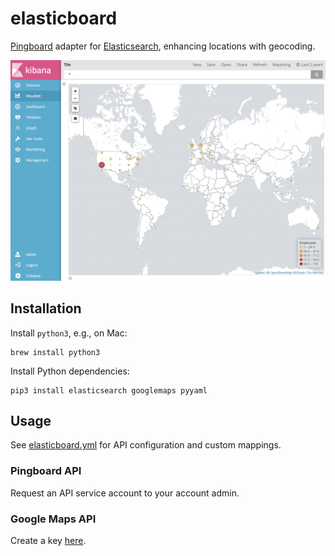 # elasticboard

[Pingboard](pingboard.com) adapter for [Elasticsearch](https://www.elastic.co/products/elasticsearch), enhancing locations with geocoding.

![preview](preview.png)

## Installation
Install `python3`, e.g., on Mac:
```
brew install python3
```

Install Python dependencies:

```
pip3 install elasticsearch googlemaps pyyaml
```

## Usage
See [elasticboard.yml](elasticboard.yml) for API configuration and custom mappings.

### Pingboard API
Request an API service account to your account admin.

### Google Maps API
Create a key [here](https://developers.google.com/maps/documentation/geocoding/get-api-key#key).

